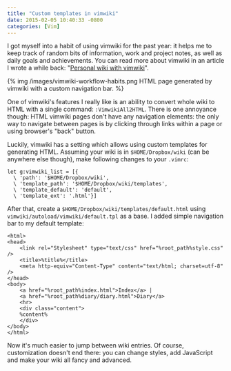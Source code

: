 ```yaml
---
title: "Custom templates in vimwiki"
date: 2015-02-05 10:40:33 -0800
categories: [Vim]
---
```


I got myself into a habit of using vimwiki for the past year: it helps me to
keep track of random bits of information, work and project notes, as well as
daily goals and achievements. You can read more about vimwiki in an article I
wrote a while back: "[Personal wiki with vimwiki][1]".

{% img /images/vimwiki-workflow-habits.png HTML page generated by vimwiki with a custom navigation bar. %}

One of vimwiki's features I really like is an ability to convert whole wiki to
HTML with a single command: `:VimwikiAll2HTML`. There is one annoyance though:
HTML vimwiki pages don't have any navigation elements: the only way to navigate
between pages is by clicking through links within a page or using browser's
"back" button.

Luckily, vimwiki has a setting which allows using custom templates for
generating HTML. Assuming your wiki is in `$HOME/Dropbox/wiki` (can be anywhere
else though), make following changes to your `.vimrc`:

	let g:vimwiki_list = [{
	  \ 'path': '$HOME/Dropbox/wiki',
	  \ 'template_path': '$HOME/Dropbox/wiki/templates',
	  \ 'template_default': 'default',
	  \ 'template_ext': '.html'}]

After that, create a `$HOME/Dropbox/wiki/templates/default.html` using
`vimwiki/autoload/vimwiki/default.tpl` as a base. I added simple navigation bar
to my default template:

	<html>
	<head>
		<link rel="Stylesheet" type="text/css" href="%root_path%style.css" />
		<title>%title%</title>
		<meta http-equiv="Content-Type" content="text/html; charset=utf-8" />
	</head>
	<body>
		<a href="%root_path%index.html">Index</a> |
		<a href="%root_path%diary/diary.html">Diary</a>
		<hr>
		<div class="content">
		%content%
		</div>
	</body>
	</html>

Now it's much easier to jump between wiki entries. Of course, customization
doesn't end there: you can change styles, add JavaScript and make your wiki all
fancy and advanced.

[1]: http://www.rosipov.com/blog/personal-wiki-with-vimwiki/
